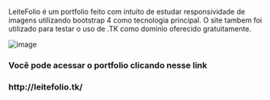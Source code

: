 LeiteFolio é um portfolio feito com intuito de estudar responsividade de imagens utilizando bootstrap 4 como tecnologia principal. O site tambem foi utilizado para testar o uso de .TK como dominio oferecido gratuitamente.

![image](https://user-images.githubusercontent.com/61572029/109734629-13141880-7ba0-11eb-9689-6157a14b0fa2.png)


<h3> Você pode acessar o portfolio clicando nesse link </h3>
<h3> http://leitefolio.tk/ </h3>
